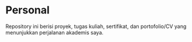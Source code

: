 # Personal
Repository ini berisi proyek, tugas kuliah, sertifikat, dan portofolio/CV yang menunjukkan perjalanan akademis saya.
